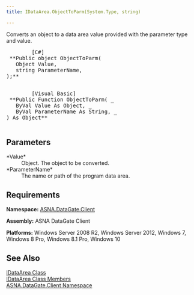 ```yaml
---
title: IDataArea.ObjectToParm(System.Type, string)

---
```


Converts an object to a data area value provided with the parameter type and value.
<pre>        <span class="lang">[C#]</span>
 **Public object ObjectToParm(
   Object Value,
   string ParameterName,
);** 
      </pre>
<pre>        <span class="lang">[Visual Basic] </span>
 **Public Function ObjectToParm( _
   ByVal Value As Object, _
   ByVal ParameterName As String, _
) As Object** 
      </pre>

## Parameters

<dl>
        <dt>
 *Value* 
        </dt>
        <dd>Object.  The object to be converted. </dd>
        <dt>
 *ParameterName* 
        </dt>
        <dd>		The name or path of the program data area.</dd>
</dl>

## Requirements

**Namespace:** [ASNA.DataGate.Client](datagate-client-namespace.html) 

**Assembly:** ASNA DataGate Client

**Platforms:** Windows Server 2008 R2, Windows Server 2012, Windows 7, Windows 8 Pro, Windows 8.1 Pro, Windows 10
## See Also


[IDataArea Class](idataarea-class.html)
      <br />
[IDataArea Class Members](dcsIDataAreaMembers.html)
      <br />
[ASNA.DataGate.Client Namespace](datagate-client-namespace.html)

